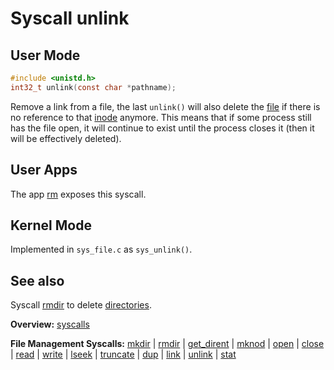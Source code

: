 # Syscall unlink

## User Mode

```C
#include <unistd.h>
int32_t unlink(const char *pathname);
```

Remove a link from a file, the last `unlink()` will also delete the [file](../file_system/file.md) if there is no reference to that [inode](../file_system/inode.md) anymore. This means that if some process still has the file open, it will continue to exist until the process closes it (then it will be effectively deleted).


## User Apps

The app [rm](../../userspace/bin/rm.md) exposes this syscall.

## Kernel Mode

Implemented in `sys_file.c` as `sys_unlink()`. 

## See also

Syscall [rmdir](rmdir.md) to delete [directories](../file_system/directory.md).

**Overview:** [syscalls](syscalls.md)

**File Management Syscalls:** [mkdir](mkdir.md) | [rmdir](rmdir.md) | [get_dirent](get_dirent.md) | [mknod](mknod.md) | [open](open.md) | [close](close.md) | [read](read.md) | [write](write.md) | [lseek](lseek.md) | [truncate](truncate.md) | [dup](dup.md) | [link](link.md) | [unlink](unlink.md) | [stat](stat.md)

